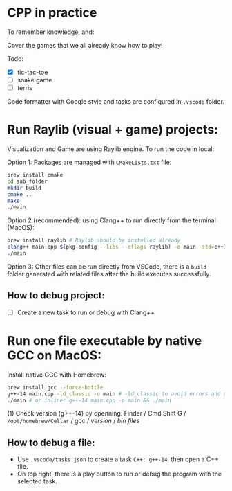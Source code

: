# CPP in practice

To remember knowledge, and:

Cover the games that we all already know how to play!

Todo:

- [x] tic-tac-toe
- [ ] snake game
- [ ] terris

Code formatter with Google style and tasks are configured in `.vscode` folder.

# Run Raylib (visual + game) projects: 

Visualization and Game are using Raylib engine. To run the code in local:

Option 1: Packages are managed with `CMakeLists.txt` file:

```bash
brew install cmake
cd sub_folder
mkdir build
cmake ..
make
./main
```

Option 2 (recommended): using Clang++ to run directly from the terminal (MacOS):

```bash
brew install raylib # Raylib should be installed already
clang++ main.cpp $(pkg-config --libs --cflags raylib) -o main -std=c++11
./main
```

Option 3: Other files can be run directly from VSCode, there is a `build` folder generated with related files after the build executes successfully.

## How to debug project:

- [ ] Create a new task to run or debug with Clang++

# Run one file executable by native GCC on MacOS:

Install native GCC with Homebrew:

```bash
brew install gcc --force-bottle
g++-14 main.cpp -ld_classic -o main # -ld_classic to avoid errors and use old syntax
./main # or inline: g++-14 main.cpp -o main && ./main
```

(1) Check version (g++-14) by openning: Finder / Cmd Shift G / `/opt/homebrew/Cellar` / gcc / *version* / *bin files*

## How to debug a file:

- Use `.vscode/tasks.json` to create a task `C++: g++-14`, then open a C++ file. 
- On top right, there is a play button to run or debug the program with the selected task.
